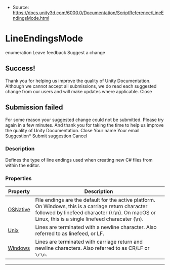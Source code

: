 * Source: https://docs.unity3d.com/6000.0/Documentation/ScriptReference/LineEndingsMode.html

# LineEndingsMode
enumeration
Leave feedback
Suggest a change
## Success!
Thank you for helping us improve the quality of Unity Documentation. Although we cannot accept all submissions, we do read each suggested change from our users and will make updates where applicable.
Close
## Submission failed
For some reason your suggested change could not be submitted. Please <a>try again</a> in a few minutes. And thank you for taking the time to help us improve the quality of Unity Documentation.
Close
Your name Your email Suggestion* Submit suggestion
Cancel
### Description
Defines the type of line endings used when creating new C# files from within the editor.
### Properties
Property | Description  
---|---  
[OSNative](https://docs.unity3d.com/6000.0/Documentation/ScriptReference/LineEndingsMode.OSNative.html) | File endings are the default for the active platform. On Windows, this is a carriage return character followed by linefeed character (\r\n). On macOS or Linux, this is a single linefeed characater (\n).  
[Unix](https://docs.unity3d.com/6000.0/Documentation/ScriptReference/LineEndingsMode.Unix.html) | Lines are terminated with a newline character. Also referred to as linefeed, or LF.  
[Windows](https://docs.unity3d.com/6000.0/Documentation/ScriptReference/LineEndingsMode.Windows.html) | Lines are terminated with carriage return and newline characters. Also referred to as CR/LF or `\r\n`.  
* * *
